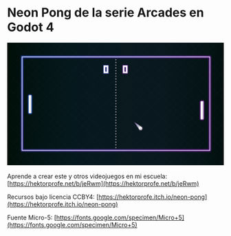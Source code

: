 # Neon Pong de la serie Arcades en Godot 4

![](./sample.gif) 

Aprende a crear este y otros videojuegos en mi escuela: [https://hektorprofe.net/b/jeRwm](https://hektorprofe.net/b/jeRwm)

Recursos bajo licencia CCBY4: [https://hektorprofe.itch.io/neon-pong](https://hektorprofe.itch.io/neon-pong)

Fuente Micro-5: [https://fonts.google.com/specimen/Micro+5](https://fonts.google.com/specimen/Micro+5) 